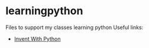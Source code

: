 # learningpython
Files to support my classes learning python
Useful links:
* [Invent With Python](https://inventwithpython.com) 

